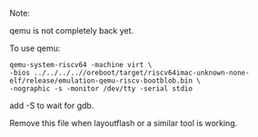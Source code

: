 Note:

qemu is not completely back yet.

To use qemu:

```
qemu-system-riscv64 -machine virt \
-bios ../../../..//oreboot/target/riscv64imac-unknown-none-elf/release/emulation-qemu-riscv-bootblob.bin \
-nographic -s -monitor /dev/tty -serial stdio
```

add -S to wait for gdb.

Remove this file when layoutflash or a similar tool is working.
